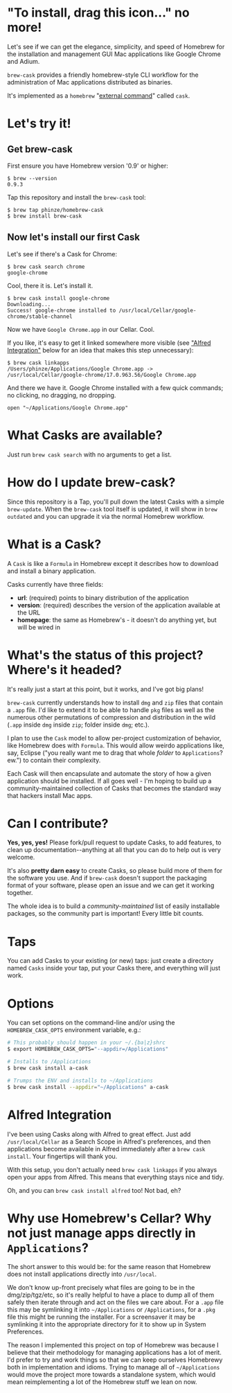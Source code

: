 # "To install, drag this icon..." no more!

Let's see if we can get the elegance, simplicity, and speed of Homebrew for the
installation and management GUI Mac applications like Google Chrome and Adium.

`brew-cask` provides a friendly homebrew-style CLI workflow for the
administration of Mac applications distributed as binaries.

It's implemented as a `homebrew` "[external
command](https://github.com/mxcl/homebrew/wiki/External-Commands)" called
`cask`.

# Let's try it!

## Get brew-cask

First ensure you have Homebrew version '0.9' or higher:

    $ brew --version
    0.9.3

Tap this repository and install the `brew-cask` tool:

    $ brew tap phinze/homebrew-cask
    $ brew install brew-cask

## Now let's install our first Cask

Let's see if there's a Cask for Chrome:
    
    $ brew cask search chrome
    google-chrome
    
Cool, there it is.  Let's install it.

    $ brew cask install google-chrome
    Downloading...
    Success! google-chrome installed to /usr/local/Cellar/google-chrome/stable-channel

Now we have `Google Chrome.app` in our Cellar. Cool.

If you like, it's easy to get it linked somewhere more visible (see ["Alfred
Integration"](#alfred-integration) below for an idea that makes this step
unnecessary):
    
    $ brew cask linkapps
    /Users/phinze/Applications/Google Chrome.app -> /usr/local/Cellar/google-chrome/17.0.963.56/Google Chrome.app
    
And there we have it.  Google Chrome installed with a few quick commands; no clicking, no dragging, no dropping.
    
    open "~/Applications/Google Chrome.app"

# What Casks are available?

Just run `brew cask search` with no arguments to get a list.

# How do I update brew-cask?

Since this repository is a Tap, you'll pull down the latest Casks with a simple
`brew-update`. When the `brew-cask` tool itself is updated, it will show in
`brew outdated` and you can upgrade it via the normal Homebrew workflow.

# What is a Cask?

A `Cask` is like a `Formula` in Homebrew except it describes how to download
and install a binary application.

Casks currently have three fields:

 * __url__: (required) points to binary distribution of the application
 * __version__: (required) describes the version of the application available at the URL
 * __homepage__: the same as Homebrew's - it doesn't do anything yet, but will be wired in

# What's the status of this project?  Where's it headed?

It's really just a start at this point, but it works, and I've got big plans!

`brew-cask` currently understands how to install `dmg` and `zip` files that
contain a `.app` file.  I'd like to extend it to be able to handle `pkg` files
as well as the numerous other permutations of compression and distribution in
the wild (`.app` inside `dmg` inside `zip`; folder inside `dmg`; etc.).

I plan to use the `Cask` model to allow per-project customization of behavior,
like Homebrew does with `Formula`.  This would allow weirdo applications like,
say, Eclipse ("you really want me to drag that whole *folder* to
`Applications`? ew.") to contain their complexity.

Each Cask will then encapsulate and automate the story of how a given
application should be installed.  If all goes well - I'm hoping to build up a
community-maintained collection of Casks that becomes the standard way that
hackers install Mac apps.

# Can I contribute?

__Yes, yes, yes!__ Please fork/pull request to update Casks, to add features,
to clean up documentation--anything at all that you can do to help out is very
welcome.

It's also __pretty darn easy__ to create Casks, so please build more of them
for the software you use. And if `brew-cask` doesn't support the packaging
format of your software, please open an issue and we can get it working
together.

The whole idea is to build a _community-maintained_ list of easily installable
packages, so the community part is important! Every little bit counts.

# Taps

You can add Casks to your existing (or new) taps: just create a directory named
`Casks` inside your tap, put your Casks there, and everything will just work.

# Options

You can set options on the command-line and/or using the `HOMEBREW_CASK_OPTS`
environment variable, e.g.:

```bash
# This probably should happen in your ~/.{ba|z}shrc
$ export HOMEBREW_CASK_OPTS="--appdir=/Applications"

# Installs to /Applications
$ brew cask install a-cask

# Trumps the ENV and installs to ~/Applications
$ brew cask install --appdir="~/Applications" a-cask
```

# Alfred Integration

I've been using Casks along with Alfred to great effect.  Just add
`/usr/local/Cellar` as a Search Scope in Alfred's preferences, and then
applications become available in Alfred immediately after a `brew cask
install`.  Your fingertips will thank you.

With this setup, you don't actually need `brew cask linkapps` if you always
open your apps from Alfred. This means that everything stays nice and tidy.

Oh, and you can `brew cask install alfred` too! Not bad, eh?

# Why use Homebrew's Cellar? Why not just manage apps directly in `Applications`?

The short answer to this would be: for the same reason that Homebrew does not
install applications directly into `/usr/local`.

We don't know up-front precisely what files are going to be in the
dmg/zip/tgz/etc, so it's really helpful to have a place to dump all of them
safely then iterate through and act on the files we care about. For a `.app`
file this may be symlinking it into `~/Applications` or `/Applications`, for a
`.pkg` file this might be running the installer. For a screensaver it may be
symlinking it into the appropriate directory for it to show up in System
Preferences.

The reason I implemented this project on top of Homebrew was because I believe
that their methodology for managing applications has a lot of merit. I'd prefer
to try and work things so that we can keep ourselves Homebrewy both in
implementation and idioms. Trying to manage all of `~/Applications` would move
the project more towards a standalone system, which would mean reimplementing a
lot of the Homebrew stuff we lean on now.
